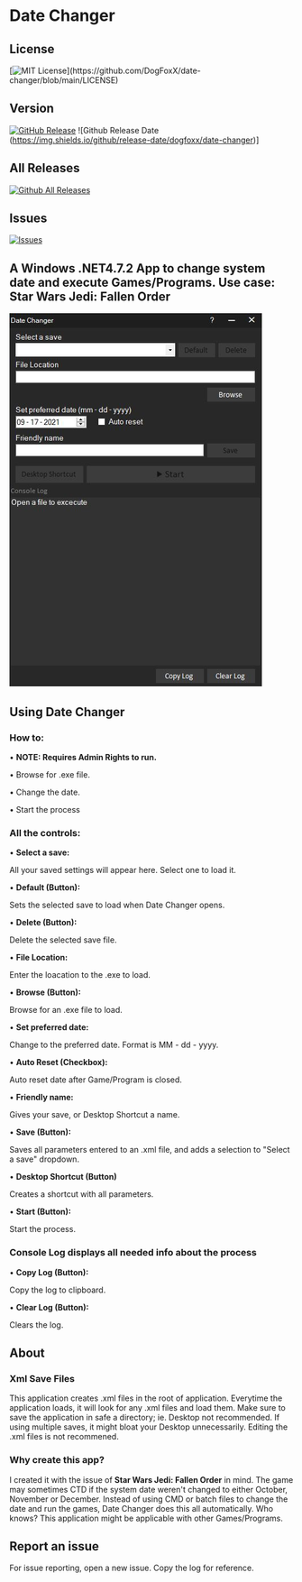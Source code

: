 # Date Changer

## License

[![MIT License](https://img.shields.io/apm/l/atomic-design-ui.svg?)](https://github.com/DogFoxX/date-changer/blob/main/LICENSE)

## Version

[![GitHub Release](https://img.shields.io/github/v/release/dogfoxx/date-changer)](https://github.com/DogFoxX/date-changer/releases)
![Github Release Date (https://img.shields.io/github/release-date/dogfoxx/date-changer)]

## All Releases

[![Github All Releases](https://img.shields.io/github/downloads/dogfoxx/date-changer/total.svg?style=flat)](https://github.com/DogFoxX/date-changer/releases)

## Issues
[![Issues](https://img.shields.io/github/issues-raw/dogfoxx/date-changer.svg?maxAge=25000)](https://github.com/tterb/Hyde/issues)  

## A Windows .NET4.7.2 App to change system date and execute Games/Programs. Use case: Star Wars Jedi: Fallen Order

![alt text](https://raw.githubusercontent.com/DogFoxX/date-changer/main/main_window.JPG)

## Using Date Changer

### How to:
• **NOTE: Requires Admin Rights to run.**

• Browse for .exe file.

• Change the date.

• Start the process


### All the controls:
• **Select a save:**

All your saved settings will appear here. Select one to load it.


• **Default (Button):**

Sets the selected save to load when Date Changer opens.


• **Delete (Button):**

Delete the selected save file.


• **File Location:**

Enter the loacation to the .exe to load.


• **Browse (Button):**

Browse for an .exe file to load.


• **Set preferred date:**

Change to the preferred date. Format is MM - dd - yyyy.


• **Auto Reset (Checkbox):**

Auto reset date after Game/Program is closed.


• **Friendly name:**

Gives your save, or Desktop Shortcut a name.


• **Save (Button):**

Saves all parameters entered to an .xml file, and adds a selection to "Select a save" dropdown.


• **Desktop Shortcut (Button)**

Creates a shortcut with all parameters.


• **Start (Button):**

Start the process.


### Console Log displays all needed info about the process
• **Copy Log (Button):**

Copy the log to clipboard.


• **Clear Log (Button):**

Clears the log.


## About

### Xml Save Files
This application creates .xml files in the root of application.
Everytime the application loads, it will look for any .xml files and load them.
Make sure to save the application in safe a directory; ie. Desktop not recommended. If using multiple saves, it might bloat your Desktop unnecessarily.
Editing the .xml files is not recommened.

### Why create this app?
I created it with the issue of **Star Wars Jedi: Fallen Order** in mind.
The game may sometimes CTD if the system date weren't changed to either October, November or December.
Instead of using CMD or batch files to change the date and run the games, Date Changer does this all automatically.
Who knows? This application might be applicable with other Games/Programs.

## Report an issue
For issue reporting, open a new issue.
Copy the log for reference.

